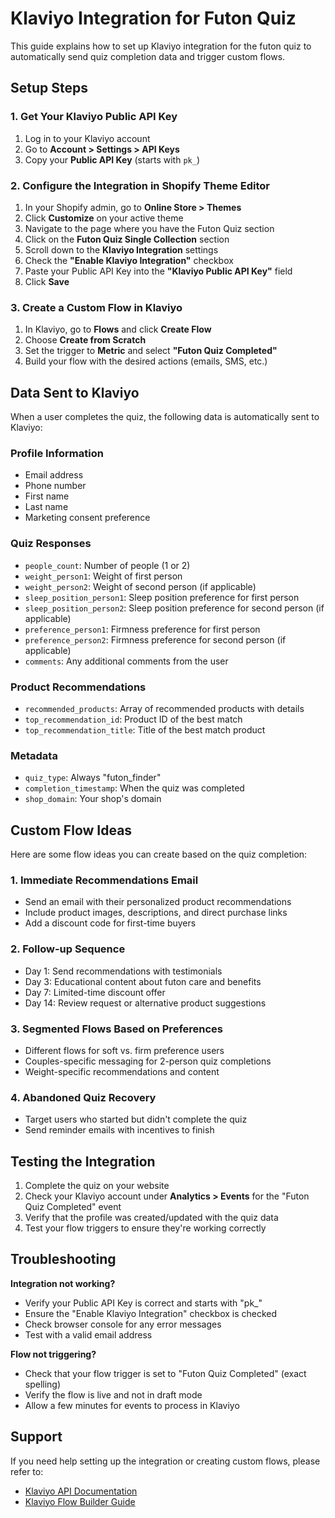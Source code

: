 # Klaviyo Integration for Futon Quiz

This guide explains how to set up Klaviyo integration for the futon quiz to automatically send quiz completion data and trigger custom flows.

## Setup Steps

### 1. Get Your Klaviyo Public API Key
1. Log in to your Klaviyo account
2. Go to **Account > Settings > API Keys**
3. Copy your **Public API Key** (starts with `pk_`)

### 2. Configure the Integration in Shopify Theme Editor
1. In your Shopify admin, go to **Online Store > Themes**
2. Click **Customize** on your active theme
3. Navigate to the page where you have the Futon Quiz section
4. Click on the **Futon Quiz Single Collection** section
5. Scroll down to the **Klaviyo Integration** settings
6. Check the **"Enable Klaviyo Integration"** checkbox
7. Paste your Public API Key into the **"Klaviyo Public API Key"** field
8. Click **Save**

### 3. Create a Custom Flow in Klaviyo
1. In Klaviyo, go to **Flows** and click **Create Flow**
2. Choose **Create from Scratch**
3. Set the trigger to **Metric** and select **"Futon Quiz Completed"**
4. Build your flow with the desired actions (emails, SMS, etc.)

## Data Sent to Klaviyo

When a user completes the quiz, the following data is automatically sent to Klaviyo:

### Profile Information
- Email address
- Phone number
- First name
- Last name
- Marketing consent preference

### Quiz Responses
- `people_count`: Number of people (1 or 2)
- `weight_person1`: Weight of first person
- `weight_person2`: Weight of second person (if applicable)
- `sleep_position_person1`: Sleep position preference for first person
- `sleep_position_person2`: Sleep position preference for second person (if applicable)
- `preference_person1`: Firmness preference for first person
- `preference_person2`: Firmness preference for second person (if applicable)
- `comments`: Any additional comments from the user

### Product Recommendations
- `recommended_products`: Array of recommended products with details
- `top_recommendation_id`: Product ID of the best match
- `top_recommendation_title`: Title of the best match product

### Metadata
- `quiz_type`: Always "futon_finder"
- `completion_timestamp`: When the quiz was completed
- `shop_domain`: Your shop's domain

## Custom Flow Ideas

Here are some flow ideas you can create based on the quiz completion:

### 1. **Immediate Recommendations Email**
- Send an email with their personalized product recommendations
- Include product images, descriptions, and direct purchase links
- Add a discount code for first-time buyers

### 2. **Follow-up Sequence**
- Day 1: Send recommendations with testimonials
- Day 3: Educational content about futon care and benefits
- Day 7: Limited-time discount offer
- Day 14: Review request or alternative product suggestions

### 3. **Segmented Flows Based on Preferences**
- Different flows for soft vs. firm preference users
- Couples-specific messaging for 2-person quiz completions
- Weight-specific recommendations and content

### 4. **Abandoned Quiz Recovery**
- Target users who started but didn't complete the quiz
- Send reminder emails with incentives to finish

## Testing the Integration

1. Complete the quiz on your website
2. Check your Klaviyo account under **Analytics > Events** for the "Futon Quiz Completed" event
3. Verify that the profile was created/updated with the quiz data
4. Test your flow triggers to ensure they're working correctly

## Troubleshooting

**Integration not working?**
- Verify your Public API Key is correct and starts with "pk_"
- Ensure the "Enable Klaviyo Integration" checkbox is checked
- Check browser console for any error messages
- Test with a valid email address

**Flow not triggering?**
- Check that your flow trigger is set to "Futon Quiz Completed" (exact spelling)
- Verify the flow is live and not in draft mode
- Allow a few minutes for events to process in Klaviyo

## Support

If you need help setting up the integration or creating custom flows, please refer to:
- [Klaviyo API Documentation](https://developers.klaviyo.com/en/docs)
- [Klaviyo Flow Builder Guide](https://help.klaviyo.com/hc/en-us/categories/115000430711-Flows)